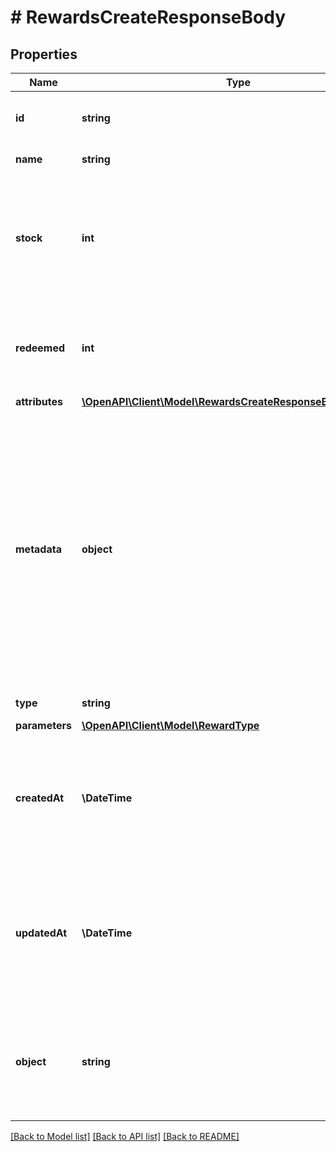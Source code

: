 # # RewardsCreateResponseBody

## Properties

Name | Type | Description | Notes
------------ | ------------- | ------------- | -------------
**id** | **string** | Unique reward ID, assigned by Voucherify. | [optional]
**name** | **string** | Reward name. | [optional]
**stock** | **int** | Configurable for **material rewards**. The number of units of the product that you want to share as reward. | [optional]
**redeemed** | **int** | Defines the number of already invoked (successful) reward redemptions. | [optional]
**attributes** | [**\OpenAPI\Client\Model\RewardsCreateResponseBodyAttributes**](RewardsCreateResponseBodyAttributes.md) |  | [optional]
**metadata** | **object** | The metadata object stores all custom attributes assigned to the reward. A set of key/value pairs that you can attach to a reward object. It can be useful for storing additional information about the reward in a structured format. | [optional]
**type** | **string** | Reward type. | [optional]
**parameters** | [**\OpenAPI\Client\Model\RewardType**](RewardType.md) |  | [optional]
**createdAt** | **\DateTime** | Timestamp representing the date and time when the reward was created. The value is shown in the ISO 8601 format. | [optional]
**updatedAt** | **\DateTime** | Timestamp representing the date and time when the reward was updated. The value is shown in the ISO 8601 format. | [optional]
**object** | **string** | The type of the object represented by the JSON. This object stores information about the reward. | [default to 'reward']

[[Back to Model list]](../../README.md#models) [[Back to API list]](../../README.md#endpoints) [[Back to README]](../../README.md)
